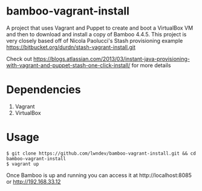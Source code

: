 bamboo-vagrant-install
===================

A project that uses Vagrant and Puppet to create and boot a VirtualBox VM and then to download and install a copy of Bamboo 4.4.5.  This project is very closely based off of Nicola Paolucci's Stash provisioning example https://bitbucket.org/durdn/stash-vagrant-install.git

Check out https://blogs.atlassian.com/2013/03/instant-java-provisioning-with-vagrant-and-puppet-stash-one-click-install/ for more details

# Dependencies

1. Vagrant
2. VirtualBox

# Usage

	$ git clone https://github.com/lwndev/bamboo-vagrant-install.git && cd bamboo-vagrant-install
	$ vagrant up

Once Bamboo is up and running you can access it at http://localhost:8085 or http://192.168.33.12
